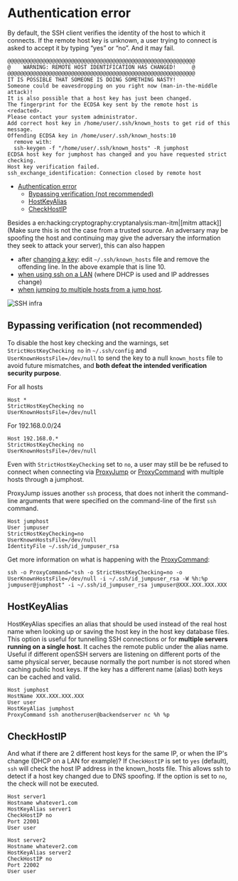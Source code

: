 # Authentication error

By default, the SSH client verifies the identity of the host to which it connects. If the remote host key is unknown, a user trying to connect is asked to accept it by typing “yes” or “no”. And it may fail.

    @@@@@@@@@@@@@@@@@@@@@@@@@@@@@@@@@@@@@@@@@@@@@@@@@@@@@@@@@@@
    @    WARNING: REMOTE HOST IDENTIFICATION HAS CHANGED!     @
    @@@@@@@@@@@@@@@@@@@@@@@@@@@@@@@@@@@@@@@@@@@@@@@@@@@@@@@@@@@
    IT IS POSSIBLE THAT SOMEONE IS DOING SOMETHING NASTY!
    Someone could be eavesdropping on you right now (man-in-the-middle attack)!
    It is also possible that a host key has just been changed.
    The fingerprint for the ECDSA key sent by the remote host is
    <redacted>.
    Please contact your system administrator.
    Add correct host key in /home/user/.ssh/known_hosts to get rid of this message.
    Offending ECDSA key in /home/user/.ssh/known_hosts:10
      remove with:
      ssh-keygen -f "/home/user/.ssh/known_hosts" -R jumphost
    ECDSA host key for jumphost has changed and you have requested strict checking.
    Host key verification failed.
    ssh_exchange_identification: Connection closed by remote host

- [Authentication error](#authentication-error)
  - [Bypassing verification (not recommended)](#bypassing-verification-not-recommended)
  - [HostKeyAlias](#hostkeyalias)
  - [CheckHostIP](#checkhostip)


Besides a en:hacking:cryptography:cryptanalysis:man-itm|[mitm attack]] (Make sure this is not the case from a trusted source. An adversary may be spoofing the host and continuing may give the adversary the information they seek to attack your server), this can also happen
* after [changing a key](Key-management.md): edit `~/.ssh/known_hosts` file and remove the offending line. In the above example that is line 10.
* [when using ssh on a LAN](#checkhostip) (where DHCP is used and IP addresses change) 
* [when jumping to multiple hosts from a jump host](#hostkeyalias). 

![SSH infra](https://github.com/tymyrddin/orchard/blob/main/mitigations/assets/images/infra.png)

## Bypassing verification (not recommended) 

To disable the host key checking and the warnings, set `StrictHostKeyChecking no` in `~/.ssh/config` and `UserKnownHostsFile=/dev/null` to send the key to a null `known_hosts` file to avoid future mismatches, and **both defeat the intended verification security purpose**. 

For all hosts
    
    Host *
    StrictHostKeyChecking no
    UserKnownHostsFile=/dev/null
   
For 192.168.0.0/24

    Host 192.168.0.*
    StrictHostKeyChecking no
    UserKnownHostsFile=/dev/null

Even with `StrictHostKeyChecking` set to `no`, a user may still be be refused to connect when connecting via [ProxyJump](ProxyJump.md) or [ProxyCommand](ProxyCommand.md) with multiple hosts through a jumphost. 

ProxyJump issues another `ssh` process, that does not inherit the command-line arguments that were specified on the command-line of the first `ssh` command.

    Host jumphost
    User jumpuser
    StrictHostKeyChecking=no
    UserKnownHostsFile=/dev/null
    IdentityFile ~/.ssh/id_jumpuser_rsa
  
Get more information on what is happening with the [ProxyCommand](ProxyCommand.md):

    ssh -o ProxyCommand="ssh -o StrictHostKeyChecking=no -o UserKnownHostsFile=/dev/null -i ~/.ssh/id_jumpuser_rsa -W %h:%p jumpuser@jumphost" -i ~/.ssh/id_jumpuser_rsa jumpuser@XXX.XXX.XXX.XXX

## HostKeyAlias

HostKeyAlias specifies an alias that should be used instead of the real host name when looking up or saving the host key in the host key database files. This option is useful for tunnelling SSH connections or for **multiple servers running on a single host**. It caches the remote public under the alias name. Useful if different openSSH servers are listening on different ports of the same physical server, because normally the port number is not stored when caching public host keys. If the key has a different name (alias) both keys can be cached and valid.

    Host jumphost
    HostName XXX.XXX.XXX.XXX
    User user
    HostKeyAlias jumphost
    ProxyCommand ssh anotheruser@backendserver nc %h %p

## CheckHostIP 

And what if there are 2 different host keys for the same IP, or when the IP's change (DHCP on a LAN for example)?
If `CheckHostIP` is set to `yes` (default), `ssh` will check the host IP address in the known_hosts file. This allows ssh to detect if a host key changed due to DNS spoofing. If the option is set to `no`, the check will not be executed. 

    Host server1
    Hostname whatever1.com
    HostKeyAlias server1
    CheckHostIP no
    Port 22001
    User user

    Host server2
    Hostname whatever2.com
    HostKeyAlias server2
    CheckHostIP no
    Port 22002
    User user
